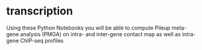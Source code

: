 # transcription
Using these Python Notebooks you will be able to compute Pileup meta-gene analysis (PMGA) on intra- and inter-gene contact map as well as intra-gene ChIP-seq profiles 
